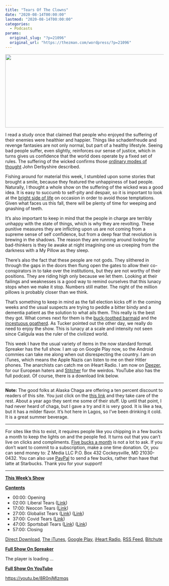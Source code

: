 ```yaml
---
title: "Tears Of The Clowns"
date: "2020-08-14T00:00:00"
lastmod: "2020-08-14T00:00:00"
categories:
  - Podcasts
params:
  original_slug: "?p=21096"
  original_url: "https://thezman.com/wordpress/?p=21096"
---
```


[<img
src="http://thezman.com/wordpress/wp-content/uploads/2018/01/Power-Hour.png"
decoding="async" width="600" height="233" />](http://thezman.com/wordpress/wp-content/uploads/2018/01/Power-Hour.png)

I read a study once that claimed that people who enjoyed the suffering
of their enemies were healthier and happier. Things like schadenfreude
and revenge fantasies are not only normal, but part of a healthy
lifestyle. Seeing bad people suffer, even slightly, reinforces our sense
of justice, which in turns gives us confidence that the world does
operate by a fixed set of rules. The suffering of the wicked confirms
those <a
href="https://www.goodreads.com/quotes/7275977-the-ordinary-modes-of-human-thinking-are-magical-religious-social"
rel="noopener noreferrer" target="_blank">ordinary modes of thought</a>
John Derbyshire described.

Fishing around for material this week, I stumbled upon some stories that
brought a smile, because they featured the unhappiness of bad people.
Naturally, I thought a whole show on the suffering of the wicked was a
good idea. It is easy to succumb to self-pity and despair, so it is
important to look at the
<a href="https://www.youtube.com/watch?v=SJUhlRoBL8M"
rel="noopener noreferrer" target="_blank">bright side of life</a> on
occasion in order to avoid those temptations. Given what faces us this
fall, there will be plenty of time for weeping and gnashing of teeth.

It’s also important to keep in mind that the people in charge are
terribly unhappy with the state of things, which is why they are
revolting. These punitive measures they are inflicting upon us are not
coming from a supreme sense of self confidence, but from a deep fear
that revolution is brewing in the shadows. The reason they are running
around looking for bad-thinkers is they lie awake at night imagining one
us creeping from the darkness with a My Pillow as they sleep.

There’s also the fact that these people are not gods. They slithered in
through the gaps in the doors then flung open the gates to allow their
co-conspirators in to take over the institutions, but they are not
worthy of their positions. They are riding high only because we let
them. Looking at their failings and weaknesses is a good way to remind
ourselves that this lunacy stops when we make it stop. Numbers still
matter. The night of the million pillows is probably closer than we
think.

That’s something to keep in mind as the fall election kicks off in the
coming weeks and the usual suspects are trying to peddle a bitter bindy
and a dementia patient as the solution to what ails them. This really is
the best they got. What comes next for them is the <a
href="https://thehill.com/sites/default/files/styles/thumb_small_article/public/ocasiocortezalexandria_111318sr_lead.jpg?itok=ynOdbH_T"
rel="noopener noreferrer" target="_blank">buck-toothed barmaid</a> and
the <a
href="https://d.newsweek.com/en/full/1621693/ilhan-omar.jpg?w=790&amp;f=93c856d0194303d1937e2f3b542e4823"
rel="noopener noreferrer" target="_blank">incestuous goatherd</a>. As
Tucker pointed out the other day, we really do need to enjoy the show.
This is lunacy at a scale and intensity not seen since Caligula was the
ruler of the civilized world.

This week I have the usual variety of items in the now standard format.
Spreaker has the full show. I am up on Google Play now, so the Android
commies can take me along when out disrespecting the country. I am on
iTunes, which means the Apple Nazis can listen to me on their Hitler
phones. The anarchists can catch me on iHeart Radio. I am now on
<a href="https://www.deezer.com/show/623032" rel="noopener noreferrer"
target="_blank">Deezer</a>, for our European haters and <a
href="https://www.stitcher.com/podcast/the-z-blog-power-hour?refid=stpr"
rel="noopener noreferrer" target="_blank">Stitcher</a> for the weirdos.
YouTube also has the full podcast. Of course, there is a download link
below.

------------------------------------------------------------------------

**Note:** The good folks at Alaska Chaga are offering a ten percent
discount to readers of this site. You just click on the
<a href="https://alaskachaga.us/discount/ZMAN" rel="noopener noreferrer"
target="_blank">this link</a> and they take care of the rest. About a
year ago they sent me some of their stuff. Up until that point, I had
never heard of chaga, but I gave a try and it is very good. It is like a
tea, but it has a milder flavor. It’s hot here in Lagos, so I’ve been
drinking it cold. It is a great summer beverage.

------------------------------------------------------------------------

For sites like this to exist, it requires people like you chipping in a
few bucks a month to keep the lights on and the people fed. It turns out
that you can’t live on clicks and compliments.
<a href="https://www.subscribestar.com/the-z-blog"
rel="noopener noreferrer" target="_blank">Five bucks a month</a> is not
a lot to ask. If you don’t want to commit to a subscription, make a one
time donation. Or, you can send money to: Z Media LLC P.O. Box 432
Cockeysville, MD 21030-0432. You can also use <a
href="https://www.paypal.com/cgi-bin/webscr?cmd=_s-xclick&amp;hosted_button_id=UDAS2Q8JYA6CN&amp;source=url"
rel="noopener noreferrer" target="_blank">PayPal</a> to send a few
bucks, rather than have that latte at Starbucks. Thank you for your
support!

------------------------------------------------------------------------

**<u>This Week’s Show</u>**

**<u>Contents</u>**

-   00:00: Opening
-   02:00: Liberal Tears (<a
    href="https://nationalinterest.org/feature/donald-trump-has-set-debate-trap-joe-biden-166569"
    rel="noopener noreferrer" target="_blank">Link</a>)
-   17:00: Neocon Tears
    (<a href="https://archive.is/fZxhI" rel="noopener noreferrer"
    target="_blank">Link</a>)
-   27:00: Globalist Tears
    (<a href="https://archive.is/5MTys" rel="noopener noreferrer"
    target="_blank">Link</a>)
    (<a href="https://www.bbc.com/news/world-europe-53748748"
    rel="noopener noreferrer" target="_blank">Link</a>)
-   37:00: Covid Tears
    (<a href="https://archive.is/9Y81f" rel="noopener noreferrer"
    target="_blank">Link</a>)
-   47:00: Sportsball Tears
    (<a href="https://www.theguardian.com/football/2020/aug/13/dallas-"
    rel="noopener noreferrer" target="_blank">Link</a>) (<a
    href="https://www.coloradoan.com/story/news/2020/08/08/colorado-state-football-faces-racial-insensitivity-abuse-allegations/3283299001/"
    rel="noopener noreferrer" target="_blank">Link</a>)
-   57:00: Closing

<a href="https://api.spreaker.com/v2/episodes/40315512/download.mp3"
rel="noopener noreferrer" target="_blank">Direct Download</a>, <a
href="https://itunes.apple.com/us/podcast/the-z-blog-power-hour/id1262799640?mt=2"
rel="noopener noreferrer" target="_blank">The iTunes</a>, <a
href="https://podcasts.google.com/?feed=aHR0cHM6Ly93d3cuc3ByZWFrZXIuY29tL3Nob3cvMjU4OTY1Ny9lcGlzb2Rlcy9mZWVk"
rel="noopener noreferrer" target="_blank">Google Play</a>, <a href="https://www.iheart.com/podcast/the-z-blog-power-hour-29246491/"
rel="noopener noreferrer" target="_blank">iHeart Radio,</a>
<a href="https://www.spreaker.com/show/2589657/episodes/feed"
rel="noopener noreferrer" target="_blank">RSS Feed</a>,
<a href="https://www.bitchute.com/channel/OfDOhe43n3QL/"
rel="noopener noreferrer" target="_blank">Bitchute</a>

**<u>Full Show On Spreaker</u>**

The player is loading ...

<span class="widget_spinner dark"></span>

**<u>Full Show On YouTube</u>**

https://youtu.be/8R0njMlzmqs
